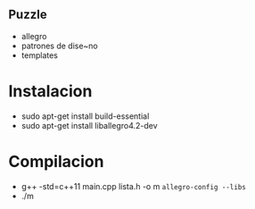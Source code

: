 ## Puzzle

* allegro
* patrones de dise\~no
* templates

# Instalacion

* sudo apt-get install build-essential
* sudo apt-get install liballegro4.2-dev

# Compilacion

* g++  -std=c++11 main.cpp lista.h -o m `allegro-config --libs`
* ./m
